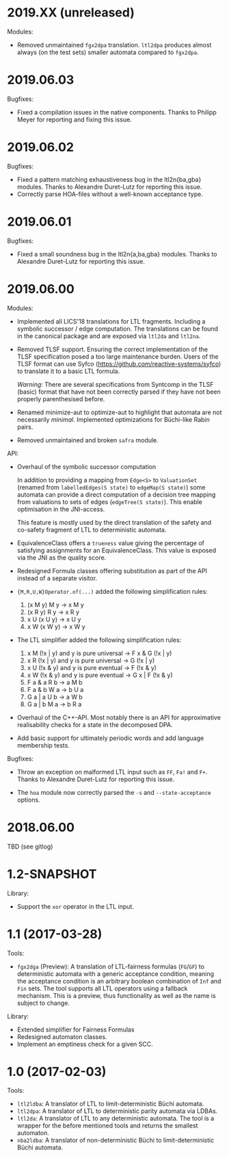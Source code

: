 # 2019.XX (unreleased)

Modules:

* Removed unmaintained `fgx2dpa` translation. `ltl2dpa` produces almost always
  (on the test sets) smaller automata compared to `fgx2dpa`. 

# 2019.06.03

Bugfixes:

* Fixed a compilation issues in the native components. Thanks to Philipp Meyer
  for reporting and fixing this issue.

# 2019.06.02

Bugfixes:

* Fixed a pattern matching exhaustiveness bug in the ltl2n{ba,gba} modules.
  Thanks to Alexandre Duret-Lutz for reporting this issue.
* Correctly parse HOA-files without a well-known acceptance type.

# 2019.06.01

Bugfixes:

* Fixed a small soundness bug in the ltl2n{a,ba,gba} modules. Thanks to
  Alexandre Duret-Lutz for reporting this issue.

# 2019.06.00

Modules:

* Implemented all LICS'18 translations for LTL fragments. Including a symbolic
  successor / edge computation. The translations can be found in the canonical
  package and are exposed via `ltl2da` and `ltl2na`.

* Removed TLSF support. Ensuring the correct implementation of the TLSF
  specification posed a too large maintenance burden. Users of the TLSF format
  can use Syfco (https://github.com/reactive-systems/syfco) to translate it to
  a basic LTL formula.

  _Warning_: There are several specifications from Syntcomp in the TLSF (basic)
  format that have not been correctly parsed if they have not been properly
  parenthesised before.

* Renamed minimize-aut to optimize-aut to highlight that automata are not
  necessarily _minimal_. Implemented optimizations for Büchi-like Rabin pairs.

* Removed unmaintained and broken `safra` module.

API:

* Overhaul of the symbolic successor computation

  In addition to providing a mapping from `Edge<S>` to `ValuationSet` (renamed
  from `labelledEdges(S state)` to `edgeMap(S state)`) some automata can provide
  a direct computation of a decision tree mapping from valuations to sets of
  edges (`edgeTree(S state)`). This enable optimisation in the JNI-access.

  This feature is mostly used by the direct translation of the safety and
  co-safety fragment of LTL to deterministic automata.

* EquivalenceClass offers a `trueness` value giving the percentage of satisfying
  assignments for an EquivalenceClass. This value is exposed via the JNI as the
  quality score.

* Redesigned Formula classes offering substitution as part of the API instead
  of a separate visitor.

* `{M,R,U,W}Operator.of(...)` added the following simplification rules:
  1. (x M y) M y -> x M y
  2. (x R y) R y -> x R y
  3. x U (x U y) -> x U y
  4. x W (x W y) -> x W y

* The LTL simplifier added the following simplification rules:
  1. x M (!x | y) and y is pure universal -> F x & G (!x | y)
  2. x R (!x | y) and y is pure universal -> G (!x | y)
  3. x U (!x & y) and y is pure eventual -> F (!x & y)
  4. x W (!x & y) and y is pure eventual -> G x | F (!x & y)
  5. F a & a R b -> a M b
  6. F a & b W a -> b U a
  7. G a | a U b -> a W b
  8. G a | b M a -> b R a

* Overhaul of the C++-API. Most notably there is an API for approximative
  realisability checks for a state in the decomposed DPA.

* Add basic support for ultimately periodic words and add language membership
  tests.

Bugfixes:

* Throw an exception on malformed LTL input such as `FF`, `Fa!` and `F+`. Thanks
  to Alexandre Duret-Lutz for reporting this issue.

* The `hoa` module now correctly parsed the `-s` and `--state-acceptance`
  options.


# 2018.06.00

TBD (see gitlog)

# 1.2-SNAPSHOT

Library:

 * Support the `xor` operator in the LTL input.

# 1.1 (2017-03-28)

Tools:

 * `fgx2dga` (Preview): A translation of LTL-fairness formulas (`FG`/`GF`) to deterministic automata with a generic acceptance condition, meaning the acceptance condition is an arbitrary boolean combination of `Inf` and `Fin` sets. The tool supports all LTL operators using a fallback mechanism. This is a preview, thus functionality as well as the name is subject to change.

Library:

 * Extended simplifier for Fairness Formulas
 * Redesigned automaton classes.
 * Implement an emptiness check for a given SCC.

# 1.0 (2017-02-03)

Tools:

 * `ltl2ldba`: A translator of LTL to limit-deterministic Büchi automata.
 * `ltl2dpa`: A translator of LTL to deterministic parity automata via LDBAs.
 * `ltl2da`: A translator of LTL to any deterministic automata. The tool is a wrapper for the before mentioned tools and returns the smallest automaton.
 * `nba2ldba`: A translator of non-deterministic Büchi to limit-deterministic Büchi automata.
